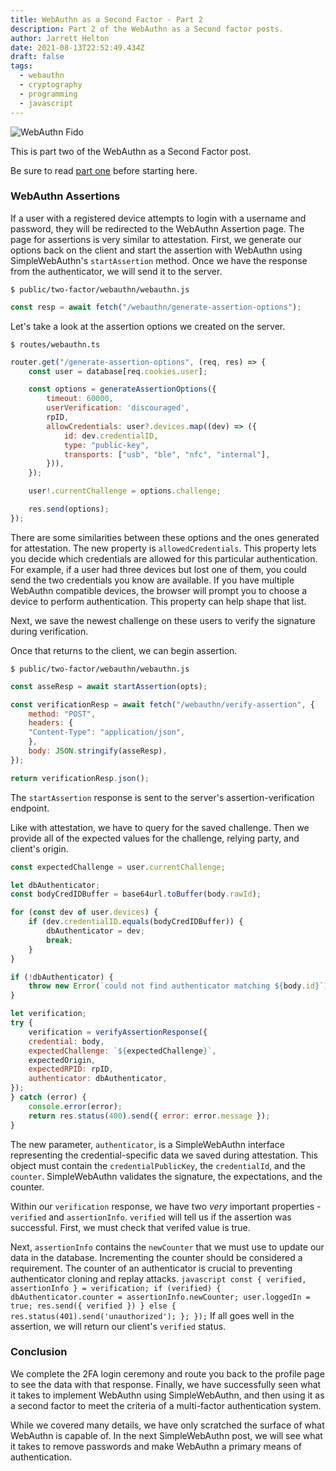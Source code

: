 ```yaml
---
title: WebAuthn as a Second Factor - Part 2
description: Part 2 of the WebAuthn as a Second factor posts.
author: Jarrett Helton
date: 2021-08-13T22:52:49.434Z
draft: false
tags:
  - webauthn
  - cryptography
  - programming
  - javascript
---
```


![WebAuthn Fido](blob:https://jarretthelton.dev/2430c93c-f6d6-437d-8a02-e67c72198325 "WebAuthn Fido")

This is part two of the WebAuthn as a Second Factor post.

Be sure to read [part one](https://jarretthelton.dev/posts/webauthn-as-a-second-factor-part-1/) before starting here.

### WebAuthn Assertions

If a user with a registered device attempts to login with a username and password, they will be redirected to the WebAuthn Assertion page. The page for assertions is very similar to attestation. First, we generate our options back on the client and start the assertion with WebAuthn using SimpleWebAuthn's `startAssertion` method. Once we have the response from the authenticator, we will send it to the server.


`$ public/two-factor/webauthn/webauthn.js`
```javascript
const resp = await fetch("/webauthn/generate-assertion-options");
```


Let's take a look at the assertion options we created on the server.


`$ routes/webauthn.ts`
```javascript
router.get("/generate-assertion-options", (req, res) => {
	const user = database[req.cookies.user];

	const options = generateAssertionOptions({
		timeout: 60000,
		userVerification: 'discouraged',
		rpID,
		allowCredentials: user?.devices.map((dev) => ({
			id: dev.credentialID,
			type: "public-key",
			transports: ["usb", "ble", "nfc", "internal"],
		})),
	});

	user!.currentChallenge = options.challenge;

	res.send(options);
});
```

There are some similarities between these options and the ones generated for attestation. The new property is `allowedCredentials`. This property lets you decide which credentials are allowed for this particular authentication. For example, if a user had three devices but lost one of them, you could send the two credentials you know are available. If you have multiple WebAuthn compatible devices, the browser will prompt you to choose a device to perform authentication. This property can help shape that list.

Next, we save the newest challenge on these users to verify the signature during verification.

Once that returns to the client, we can begin assertion.

`$ public/two-factor/webauthn/webauthn.js`
```javascript
const asseResp = await startAssertion(opts);

const verificationResp = await fetch("/webauthn/verify-assertion", {
	method: "POST",
	headers: {
	"Content-Type": "application/json",
	},
	body: JSON.stringify(asseResp),
});

return verificationResp.json();
```

The `startAssertion` response is sent to the server's assertion-verification endpoint.

Like with attestation, we have to query for the saved challenge. Then we provide all of the expected values for the challenge, relying party, and client's origin.

```javascript
const expectedChallenge = user.currentChallenge;

let dbAuthenticator;
const bodyCredIDBuffer = base64url.toBuffer(body.rawId);

for (const dev of user.devices) {
	if (dev.credentialID.equals(bodyCredIDBuffer)) {
		dbAuthenticator = dev;
		break;
	}	
}

if (!dbAuthenticator) {
	throw new Error(`could not find authenticator matching ${body.id}`);
}

let verification;
try {
	verification = verifyAssertionResponse({
	credential: body,
	expectedChallenge: `${expectedChallenge}`,
	expectedOrigin,
	expectedRPID: rpID,
	authenticator: dbAuthenticator,
});
} catch (error) {
	console.error(error);
	return res.status(400).send({ error: error.message });
}

```

The new parameter, `authenticator`, is a SimpleWebAuthn interface representing the credential-specific data we saved during attestation. This object must contain the `credentialPublicKey`, the `credentialId`, and the `counter`. SimpleWebAuthn validates the signature, the expectations, and the counter. 

Within our `verification` response, we have two _very_ important properties - `verified` and `assertionInfo`. `verified` will tell us if the assertion was successful. First, we must check that verifed value is true.



Next, `assertionInfo` contains the `newCounter` that we must use to update our data in the database. Incrementing the counter should be considered a requirement. The counter of an authenticator is crucial to preventing authenticator cloning and replay attacks. `javascript const { verified, assertionInfo } = verification; if (verified) { dbAuthenticator.counter = assertionInfo.newCounter; user.loggedIn = true; res.send({ verified }) } else { res.status(401).send('unauthorized'); }; });` If all goes well in the assertion, we will return our client's `verified` status.

### Conclusion


We complete the 2FA login ceremony and route you back to the profile page to see the data with that response. Finally, we have successfully seen what it takes to implement WebAuthn using SimpleWebAuthn, and then using it as a second factor to meet the criteria of a multi-factor authentication system.

While we covered many details, we have only scratched the surface of what WebAuthn is capable of. In the next SimpleWebAuthn post, we will see what it takes to remove passwords and make WebAuthn a primary means of authentication.
